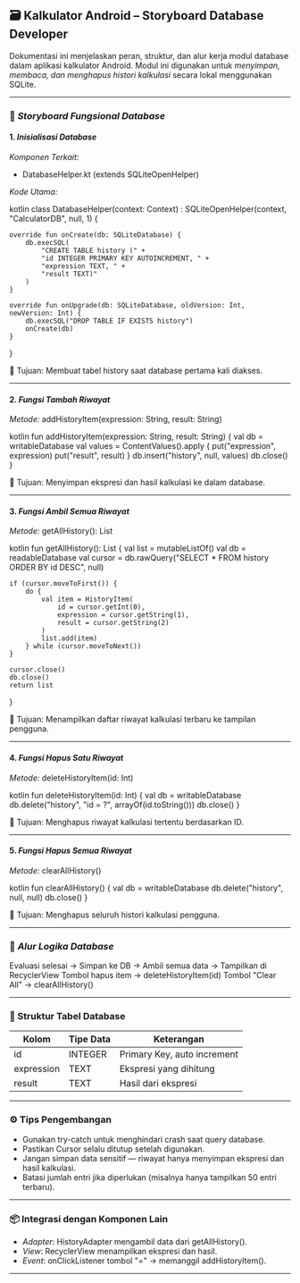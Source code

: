 
## 🗃 Kalkulator Android – Storyboard Database Developer

Dokumentasi ini menjelaskan peran, struktur, dan alur kerja modul database dalam aplikasi kalkulator Android. Modul ini digunakan untuk *menyimpan, membaca, dan menghapus histori kalkulasi* secara lokal menggunakan SQLite.

---

### 📖 *Storyboard Fungsional Database*

#### 1. *Inisialisasi Database*

*Komponen Terkait:*

* DatabaseHelper.kt (extends SQLiteOpenHelper)

*Kode Utama:*

kotlin
class DatabaseHelper(context: Context) :
    SQLiteOpenHelper(context, "CalculatorDB", null, 1) {

    override fun onCreate(db: SQLiteDatabase) {
        db.execSQL(
            "CREATE TABLE history (" +
            "id INTEGER PRIMARY KEY AUTOINCREMENT, " +
            "expression TEXT, " +
            "result TEXT)"
        )
    }

    override fun onUpgrade(db: SQLiteDatabase, oldVersion: Int, newVersion: Int) {
        db.execSQL("DROP TABLE IF EXISTS history")
        onCreate(db)
    }
}


📌 Tujuan: Membuat tabel history saat database pertama kali diakses.

---

#### 2. *Fungsi Tambah Riwayat*

*Metode:* addHistoryItem(expression: String, result: String)

kotlin
fun addHistoryItem(expression: String, result: String) {
    val db = writableDatabase
    val values = ContentValues().apply {
        put("expression", expression)
        put("result", result)
    }
    db.insert("history", null, values)
    db.close()
}


📌 Tujuan: Menyimpan ekspresi dan hasil kalkulasi ke dalam database.

---

#### 3. *Fungsi Ambil Semua Riwayat*

*Metode:* getAllHistory(): List<HistoryItem>

kotlin
fun getAllHistory(): List<HistoryItem> {
    val list = mutableListOf<HistoryItem>()
    val db = readableDatabase
    val cursor = db.rawQuery("SELECT * FROM history ORDER BY id DESC", null)

    if (cursor.moveToFirst()) {
        do {
            val item = HistoryItem(
                id = cursor.getInt(0),
                expression = cursor.getString(1),
                result = cursor.getString(2)
            )
            list.add(item)
        } while (cursor.moveToNext())
    }

    cursor.close()
    db.close()
    return list
}


📌 Tujuan: Menampilkan daftar riwayat kalkulasi terbaru ke tampilan pengguna.

---

#### 4. *Fungsi Hapus Satu Riwayat*

*Metode:* deleteHistoryItem(id: Int)

kotlin
fun deleteHistoryItem(id: Int) {
    val db = writableDatabase
    db.delete("history", "id = ?", arrayOf(id.toString()))
    db.close()
}


📌 Tujuan: Menghapus riwayat kalkulasi tertentu berdasarkan ID.

---

#### 5. *Fungsi Hapus Semua Riwayat*

*Metode:* clearAllHistory()

kotlin
fun clearAllHistory() {
    val db = writableDatabase
    db.delete("history", null, null)
    db.close()
}


📌 Tujuan: Menghapus seluruh histori kalkulasi pengguna.

---

### 🔄 *Alur Logika Database*


Evaluasi selesai → Simpan ke DB → Ambil semua data → Tampilkan di RecyclerView
Tombol hapus item → deleteHistoryItem(id)
Tombol "Clear All" → clearAllHistory()


---

### 🧱 Struktur Tabel Database

| Kolom      | Tipe Data | Keterangan                  |
| ---------- | --------- | --------------------------- |
| id         | INTEGER   | Primary Key, auto increment |
| expression | TEXT      | Ekspresi yang dihitung      |
| result     | TEXT      | Hasil dari ekspresi         |

---

### ⚙ Tips Pengembangan

* Gunakan try-catch untuk menghindari crash saat query database.
* Pastikan Cursor selalu ditutup setelah digunakan.
* Jangan simpan data sensitif — riwayat hanya menyimpan ekspresi dan hasil kalkulasi.
* Batasi jumlah entri jika diperlukan (misalnya hanya tampilkan 50 entri terbaru).

---

### 📦 Integrasi dengan Komponen Lain

* *Adapter*: HistoryAdapter mengambil data dari getAllHistory().
* *View*: RecyclerView menampilkan ekspresi dan hasil.
* *Event*: onClickListener tombol "=" → memanggil addHistoryItem().

---
